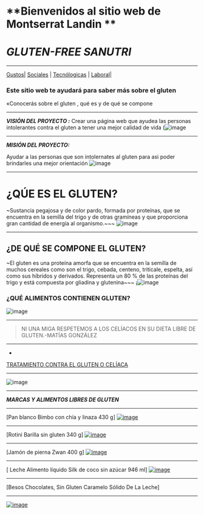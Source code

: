 # **Bienvenidos al sitio web de Montserrat Landin ** 

# *GLUTEN-FREE SANUTRI*
***
[Gustos](./Gustos.md)| [Sociales](./Sociales.md) | [Tecnólogicas](./Tecnólogicas.md) | [Laboral](./Laboral.md)|
### Este sitio web te ayudará para saber más sobre el gluten
«Conocerás sobre el gluten ,
qué es 
y de qué se compone
* * *
___VISIÓN DEL PROYECTO :___
Crear una página web que ayudea las personas intolerantes contra el gluten a tener una mejor calidad de vida
(![image](https://user-images.githubusercontent.com/99773679/156206879-a3066e3b-e31d-4c73-8c19-2bebf2737c85.png)
_  _ _

___MISIÓN DEL PROYECTO:___

Ayudar a las personas que son intolernates al gluten para asi poder brindarles una mejor orientación
![image](https://user-images.githubusercontent.com/99773679/156208176-fa73d329-d864-4a54-9aa2-fab56a1b317e.png)
_  _ _
# ¿QÚE ES EL GLUTEN?
~Sustancia pegajosa y de color pardo, formada por proteínas, que se encuentra en la semilla del trigo y de otras gramíneas y que proporciona gran cantidad de energía al organismo.~~~
![image](https://user-images.githubusercontent.com/99773679/156198319-7dd8fbca-d66a-4119-8bcc-aee1bab1fb37.png)

* *  *

## ¿DE QUÉ SE COMPONE EL GLUTEN?
~El gluten es una proteína amorfa que se encuentra en la semilla de muchos cereales como son el trigo, cebada, centeno, triticale, espelta, así como sus híbridos y derivados. Representa un 80 % de las proteínas del trigo y está compuesta por gliadina y glutenina~~~
¡![image](https://user-images.githubusercontent.com/99773679/155236075-3429628f-39e3-4985-887c-dce0d87809a7.png)
### ¿QUÉ ALIMENTOS CONTIENEN GLUTEN?
![image](https://user-images.githubusercontent.com/99773679/156198748-dc8b9dad-23bf-4554-ab4c-7792d96c68a7.png)

_ _ _

> NI UNA MIGA RESPETEMOS A LOS CELÍACOS  EN SU DIETA LIBRE DE GLUTEN.-MATÍAS GONZÁLEZ
- - -
- 
[TRATAMIENTO CONTRA EL GLUTEN O CELÍACA](https://celicidad.net/tratamiento-celiaquia/)
* * *
![image](https://user-images.githubusercontent.com/99773679/156198581-32f1f678-d83e-4f6f-9c6b-be5b44df4d0e.png)
 _ _ _
 ___MARCAS Y ALIMENTOS LIBRES DE GLUTEN___
 _ _ _
 
 [Pan blanco Bimbo con chía y linaza 430 g]
 [![image](https://user-images.githubusercontent.com/99773679/156200993-d226a1f0-60ed-4012-b593-4886230fce62.png)
](https://super.walmart.com.mx/pan-y-tortillas-empacados/pan-blanco-bimbo-con-chia-y-linaza-430-g/00750103042597)
_  _ _
 [Rotini Barilla sin gluten 340 g]
 [![image](https://user-images.githubusercontent.com/99773679/156202147-116d779f-de50-4d26-9512-49f024d6513b.png)
](https://super.walmart.com.mx/pastas/rotini-barilla-sin-gluten-340-g/00007680800390?adBanner=super&adStoreId=0000009999&gclid=CjwKCAiApfeQBhAUEiwA7K_UHzxaP8dWz6e_5vUs59H07r7ou-YQUArnwrmMpd06WhQQRCtjoWKtGBoCDd8QAvD_BwE)
_  _ _
[Jamón de pierna Zwan 400 g]
[![image](https://user-images.githubusercontent.com/99773679/156203140-72e1e97c-7a5f-4045-acc5-6a71b5d70ecb.png)
](https://super.walmart.com.mx/carnes-frias/jamon-de-pierna-zwan-400-g/00750105771103?adBanner=express&adStoreId=0000009998&gclid=CjwKCAiApfeQBhAUEiwA7K_UH9Mmy-4oYVJT-LlG568Xus_dcQne-oEmUZmmrf4iLSi5IRhz_arRRhoC45UQAvD_BwE)
* * * 
[ Leche Alimento líquido Silk de coco sin azúcar 946 ml]
[![image](https://user-images.githubusercontent.com/99773679/156205219-8b9414af-5dd8-4ed6-a94a-94c1a1ec3aa0.png)
](https://super.walmart.com.mx/alimento-liquido/alimento-liquido-silk-de-coco-sin-azucar-946-ml/00750103239929?adBanner=super&adStoreId=0000009999&gclid=CjwKCAiApfeQBhAUEiwA7K_UH0v-Lz_4oSphnGDzwluDTh8P0zUISf7ZEZQkbN9J52gEvyqqexABYBoCIRcQAvD_BwE)
_ _ _
[Besos Chocolates, Sin Gluten Caramelo Sólido De La Leche]
_ _  _
[![image](https://user-images.githubusercontent.com/99773679/156206039-be5f967b-6912-4045-b4a2-f6966480619f.png)
](https://articulo.mercadolibre.com.mx/MLM-608768775-besos-chocolates-sin-gluten-caramelo-solido-de-la-leche-de-_JM?matt_tool=28238160&utm_source=google_shopping&utm_medium=organic)
